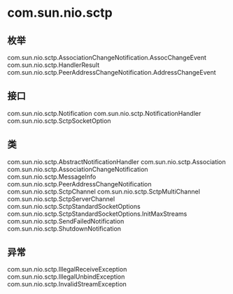# com.sun.nio.sctp

## 枚举

com.sun.nio.sctp.AssociationChangeNotification.AssocChangeEvent
com.sun.nio.sctp.HandlerResult
com.sun.nio.sctp.PeerAddressChangeNotification.AddressChangeEvent

## 接口

com.sun.nio.sctp.Notification
com.sun.nio.sctp.NotificationHandler<T>
com.sun.nio.sctp.SctpSocketOption<T>

## 类

com.sun.nio.sctp.AbstractNotificationHandler<T>
com.sun.nio.sctp.Association
com.sun.nio.sctp.AssociationChangeNotification
com.sun.nio.sctp.MessageInfo
com.sun.nio.sctp.PeerAddressChangeNotification
com.sun.nio.sctp.SctpChannel
com.sun.nio.sctp.SctpMultiChannel
com.sun.nio.sctp.SctpServerChannel
com.sun.nio.sctp.SctpStandardSocketOptions
com.sun.nio.sctp.SctpStandardSocketOptions.InitMaxStreams
com.sun.nio.sctp.SendFailedNotification
com.sun.nio.sctp.ShutdownNotification

## 异常

com.sun.nio.sctp.IllegalReceiveException
com.sun.nio.sctp.IllegalUnbindException
com.sun.nio.sctp.InvalidStreamException




